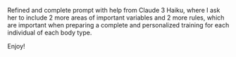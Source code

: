 Refined and complete prompt with help from Claude 3 Haiku, where I ask her to include 2 more areas of important variables and 2 more rules, 
which are important when preparing a complete and personalized training for each individual of each body type.

Enjoy!
